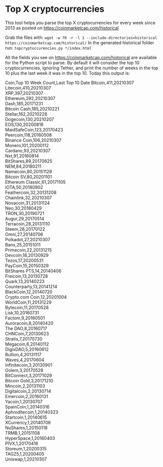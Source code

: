 # Top X cryptocurrencies

This tool helps you parse the top X cryptocurrencies for every week since 2013 as posted on https://coinmarketcap.com/historical

Grab the files with:
`wget -w 70 -r -l 1 --include-directories=historical https://coinmarketcap.com/historical/`
In the generated historical folder run:
`topcryptoccurencies.py */index.html`

All the fields you see on https://coinmarketcap.com/historical are available for the Python script to parse. By default it will consider the top 10 cryptocurrencies, ignoring Tether, and print the number of weeks in the top 10 plus the last week it was in the top 10. Today this output is:

Coin,Top 10 Week Count,Last Top 10 Date
Bitcoin,411,20210307  
Litecoin,410,20210307  
XRP,397,20210307  
Ethereum,292,20210307  
Dash,185,20171231  
Bitcoin Cash,185,20210221  
Stellar,162,20210228  
Dogecoin,130,20210207  
EOS,130,20200816  
MaidSafeCoin,123,20170423  
Peercoin,118,20160508  
Binance Coin,106,20210307  
Monero,101,20200112  
Cardano,93,20210307  
Nxt,91,20160814  
BitShares,89,20170625  
NEM,84,20180211  
Namecoin,80,20151129  
Bitcoin SV,80,20201101  
Ethereum Classic,61,20171105  
IOTA,50,20180902  
Feathercoin,32,20131208  
Chainlink,32,20210307  
Novacoin,31,20131124  
Neo,30,20180429  
TRON,30,20190721  
Augur,29,20170514  
Terracoin,28,20131110  
Steem,28,20170122  
Omni,27,20140706  
Polkadot,27,20210307  
Banx,25,20151011  
Primecoin,22,20131215  
Devcoin,18,20130929  
Tezos,17,20200531  
PayCoin,15,20150329  
BitShares PTS,14,20140406  
Freicoin,13,20130728  
Quark,13,20140223  
Counterparty,13,20141214  
BlackCoin,12,20140720  
Crypto.com Coin,12,20201004  
WorldCoin,11,20131229  
Bytecoin,11,20170528  
Lisk,10,20160731  
Factom,9,20160501  
Auroracoin,8,20140420  
The DAO,8,20160717  
CHNCoin,7,20130623  
Stratis,7,20170730  
Megacoin,6,20140112  
DigixDAO,5,20160612  
Bullion,4,20131117  
Waves,4,20170604  
Infinitecoin,3,20130901  
Golem,3,20170528  
BitConnect,3,20171029  
Bitcoin Gold,3,20171210  
Mincoin,2,20131103  
Digitalcoin,2,20130714  
Emercoin,2,20160131  
Yacoin,1,20130707  
SpainCoin,1,20140316  
Aphroditecoin,1,20140323  
Startcoin,1,20140615  
XCurrency,1,20140706  
NuShares,1,20150118  
TRMB,1,20151108  
HyperSpace,1,20160403  
PIVX,1,20170416  
Storeum,1,20200315  
TAGZ5,1,20200405  
Uniswap,1,20210307  
